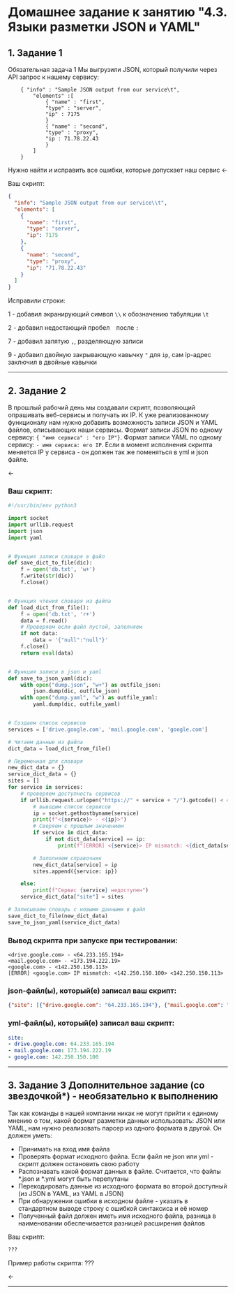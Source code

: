 # Домашнее задание к занятию "4.3. Языки разметки JSON и YAML"


## 1. Задание 1

Обязательная задача 1
Мы выгрузили JSON, который получили через API запрос к нашему сервису:

```
    { "info" : "Sample JSON output from our service\t",
        "elements" :[
            { "name" : "first",
            "type" : "server",
            "ip" : 7175 
            }
            { "name" : "second",
            "type" : "proxy",
            "ip : 71.78.22.43
            }
        ]
    }
```
  Нужно найти и исправить все ошибки, которые допускает наш сервис
<-

Ваш скрипт:
```json
{
  "info": "Sample JSON output from our service\\t",
  "elements": [
    {
      "name": "first",
      "type": "server",
      "ip": 7175
    },
    {
      "name": "second",
      "type": "proxy",
      "ip": "71.78.22.43"
    }
  ]
}
```
Исправили строки:

1 - добавил экранирующий символ `\\` к обозначению табуляции `\t`

2 - добавил недостающий пробел ` ` после `:`

7 - добавил запятую `,`, разделяющую записи

9 - добавил двойную закрывающую кавычку `"` для `ip`, сам ip-адрес заключил в двойные кавычки

----

## 2. Задание 2

В прошлый рабочий день мы создавали скрипт, позволяющий опрашивать веб-сервисы и получать их IP. К уже реализованному функционалу нам нужно добавить возможность записи JSON и YAML файлов, описывающих наши сервисы. Формат записи JSON по одному сервису: `{ "имя сервиса" : "его IP"}`. Формат записи YAML по одному сервису: `- имя сервиса: его IP`. Если в момент исполнения скрипта меняется IP у сервиса - он должен так же поменяться в yml и json файле.

<-

### Ваш скрипт:
```python
#!/usr/bin/env python3

import socket
import urllib.request
import json
import yaml


# Функция записи словаря в файл
def save_dict_to_file(dic):
    f = open('db.txt', 'w+')
    f.write(str(dic))
    f.close()


# Функция чтения словаря из файла
def load_dict_from_file():
    f = open('db.txt', 'r+')
    data = f.read()
    # Проверяем если файл пустой, заполняем
    if not data:
        data = '{"null":"null"}'
    f.close()
    return eval(data)


# Функция записи в json и yaml
def save_to_json_yaml(dic):
    with open("dump.json", "w+") as outfile_json:
        json.dump(dic, outfile_json)
    with open("dump.yaml", "w") as outfile_yaml:
        yaml.dump(dic, outfile_yaml)


# Создаем список сервисов
services = ['drive.google.com', 'mail.google.com', 'google.com']

# Читаем данные из файла
dict_data = load_dict_from_file()

# Переменная для словаря
new_dict_data = {}
service_dict_data = {}
sites = []
for service in services:
    # проверяем доступность сервисов
    if urllib.request.urlopen("https://" + service + "/").getcode() < 400:
        # выводим список сервисов
        ip = socket.gethostbyname(service)
        print(f"<{service}> - <{ip}>")
        # Сверяем с прошлым значением
        if service in dict_data:
            if not dict_data[service] == ip:
                print(f"[ERROR] <{service}> IP mismatch: <{dict_data[service]}> <{ip}>")

        # Заполняем справочник
        new_dict_data[service] = ip
        sites.append({service: ip})

    else:
        print(f"Сервис {service} недоступен")
    service_dict_data["site"] = sites

# Записываем словарь с новыми данными в файл
save_dict_to_file(new_dict_data)
save_to_json_yaml(service_dict_data)

```

### Вывод скрипта при запуске при тестировании:
```
<drive.google.com> - <64.233.165.194>
<mail.google.com> - <173.194.222.19>
<google.com> - <142.250.150.113>
[ERROR] <google.com> IP mismatch: <142.250.150.100> <142.250.150.113>
```

### json-файл(ы), который(е) записал ваш скрипт:
```json
{"site": [{"drive.google.com": "64.233.165.194"}, {"mail.google.com": "173.194.222.19"}, {"google.com": "142.250.150.100"}]}
```

### yml-файл(ы), который(е) записал ваш скрипт:
```yaml
site:
- drive.google.com: 64.233.165.194
- mail.google.com: 173.194.222.19
- google.com: 142.250.150.100

```

----

## 3. Задание 3 Дополнительное задание (со звездочкой*) - необязательно к выполнению

Так как команды в нашей компании никак не могут прийти к единому мнению о том, какой формат разметки данных использовать: JSON или YAML, нам нужно реализовать парсер из одного формата в другой. Он должен уметь:
   * Принимать на вход имя файла
   * Проверять формат исходного файла. Если файл не json или yml - скрипт должен остановить свою работу
   * Распознавать какой формат данных в файле. Считается, что файлы *.json и *.yml могут быть перепутаны
   * Перекодировать данные из исходного формата во второй доступный (из JSON в YAML, из YAML в JSON)
   * При обнаружении ошибки в исходном файле - указать в стандартном выводе строку с ошибкой синтаксиса и её номер
   * Полученный файл должен иметь имя исходного файла, разница в наименовании обеспечивается разницей расширения файлов

Ваш скрипт:
```python
???
```

Пример работы скрипта:
???



<-



----